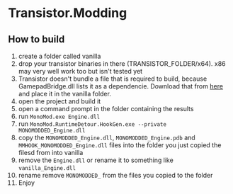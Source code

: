# Transistor.Modding

## How to build
1. create a folder called vanilla
2. drop your transistor binaries in there (TRANSISTOR_FOLDER/x64). x86 may very well work too but isn't tested yet
3. Transistor doesn't bundle a file that is required to build, because GamepadBridge.dll lists it as a dependencie. Download that from [here](https://files.catbox.moe/6yhtsb.dll) and place it in the vanilla folder.
4. open the project and build it
5. open a command prompt in the folder containing the results
6. run ``MonoMod.exe Engine.dll``
7. run ``MonoMod.RuntimeDetour.HookGen.exe --private MONOMODDED_Engine.dll``
8. copy the `MONOMODDED_Engine.dll`, `MONOMODDED_Engine.pdb` and `MMHOOK_MONOMODDED_Engine.dll` files into the folder you just copied the filesd from into vanilla
9. remove the `Engine.dll` or rename it to something like `vanilla_Engine.dll`
10. rename remove `MONOMODDED_` from the files you copied to the folder
11. Enjoy
